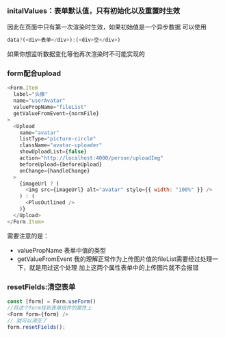 ### initalValues：表单默认值，只有初始化以及重置时生效
   因此在页面中只有第一次渲染时生效，如果初始值是一个异步数据
   可以使用
   ```js
   data?(<div>表单</div>):(<div>空</div>)
   ```
   如果你想监听数据变化等他再次渲染时不可能实现的

### form配合upload
   ```js
   <Form.Item
     label="头像"
     name="userAvatar"
     valuePropName="fileList"
     getValueFromEvent={normFile}
   >
     <Upload
       name="avatar"
       listType="picture-circle"
       className="avatar-uploader"
       showUploadList={false}
       action="http://localhost:4000/person/uploadImg"
       beforeUpload={beforeUpload}
       onChange={handleChange}
     >
       {imageUrl ? (
         <img src={imageUrl} alt="avatar" style={{ width: "100%" }} />
       ) : (
         <PlusOutlined />
       )}
     </Upload>
   </Form.Item>
   ```
  需要注意的是：
  - valuePropName 表单中值的类型
  - getValueFromEvent 我的理解正常作为上传图片值的fileList需要经过处理一下，就是用过这个处理
    加上这两个属性表单中的上传图片就不会报错


### resetFields:清空表单
   ```js
   const [form] = Form.useForm()
   //将这个form挂到表单组件的属性上
   <Form form={form} />
   // 就可以清空了
   form.resetFields();
   ```

